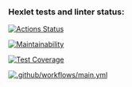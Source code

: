 ### Hexlet tests and linter status:
[![Actions Status](https://github.com/Krylya/frontend-project-lvl2/workflows/hexlet-check/badge.svg)](https://github.com/Krylya/frontend-project-lvl2/actions)

[![Maintainability](https://api.codeclimate.com/v1/badges/afbb9cd867d23a658750/maintainability)](https://codeclimate.com/github/Krylya/frontend-project-lvl2/maintainability)

[![Test Coverage](https://api.codeclimate.com/v1/badges/afbb9cd867d23a658750/test_coverage)](https://codeclimate.com/github/Krylya/frontend-project-lvl2/test_coverage)

[![.github/workflows/main.yml](https://github.com/Krylya/frontend-project-lvl2/actions/workflows/main.yml/badge.svg)](https://github.com/Krylya/frontend-project-lvl2/actions/workflows/main.yml)
